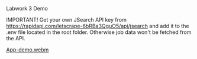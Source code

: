 Labwork 3 Demo

IMPORTANT! Get your own JSearch API key from https://rapidapi.com/letscrape-6bRBa3QguO5/api/jsearch and add it to the .env file located in the root folder. Otherwise job data won't be fetched from the API.

[App-demo.webm](https://github.com/MrYawnie/CPMA-Labwork-3/assets/14262612/62cd9d97-ea1e-403a-bb24-f11ce6a4371e)
